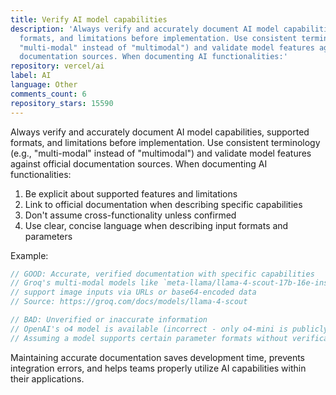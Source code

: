 ```yaml
---
title: Verify AI model capabilities
description: 'Always verify and accurately document AI model capabilities, supported
  formats, and limitations before implementation. Use consistent terminology (e.g.,
  "multi-modal" instead of "multimodal") and validate model features against official
  documentation sources. When documenting AI functionalities:'
repository: vercel/ai
label: AI
language: Other
comments_count: 6
repository_stars: 15590
---
```


Always verify and accurately document AI model capabilities, supported formats, and limitations before implementation. Use consistent terminology (e.g., "multi-modal" instead of "multimodal") and validate model features against official documentation sources. When documenting AI functionalities:

1. Be explicit about supported features and limitations
2. Link to official documentation when describing specific capabilities
3. Don't assume cross-functionality unless confirmed
4. Use clear, concise language when describing input formats and parameters

Example:
```typescript
// GOOD: Accurate, verified documentation with specific capabilities
// Groq's multi-modal models like `meta-llama/llama-4-scout-17b-16e-instruct` 
// support image inputs via URLs or base64-encoded data
// Source: https://groq.com/docs/models/llama-4-scout

// BAD: Unverified or inaccurate information
// OpenAI's o4 model is available (incorrect - only o4-mini is publicly available)
// Assuming a model supports certain parameter formats without verification
```

Maintaining accurate documentation saves development time, prevents integration errors, and helps teams properly utilize AI capabilities within their applications.